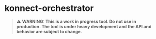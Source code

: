 # konnect-orchestrator

> :warning: **WARNING: This is a work in progress tool. Do not use in production. The tool is under
heavy development and the API and behavior are subject to change.**

